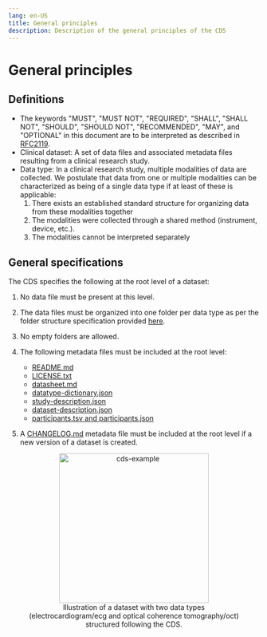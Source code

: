 ```yaml
---
lang: en-US
title: General principles
description: Description of the general principles of the CDS
---
```


# General principles

## Definitions

- The keywords "MUST", "MUST NOT", "REQUIRED", "SHALL", "SHALL NOT", "SHOULD", "SHOULD NOT", "RECOMMENDED", "MAY", and "OPTIONAL" in this document are to be interpreted as described in [RFC2119](https://www.ietf.org/rfc/rfc2119.txt).
- Clinical dataset: A set of data files and associated metadata files resulting from a clinical research study.
- Data type: In a clinical research study, multiple modalities of data are collected. We postulate that data from one or multiple modalities can be characterized as being of a single data type if at least of these is applicable:
  1. There exists an established standard structure for organizing data from these modalities together
  2. The modalities were collected through a shared method (instrument, device, etc.).
  3. The modalities cannot be interpreted separately

## General specifications

The CDS specifies the following at the root level of a dataset:

1. No data file must be present at this level.
2. The data files must be organized into one folder per data type as per the folder structure specification provided [here](folder-structure.md).
3. No empty folders are allowed.
4. The following metadata files must be included at the root level:

   - [README.md](metadata-files/readme.md)
   - [LICENSE.txt](metadata-files/license.md)
   - [datasheet.md](metadata-files/datasheet.md)
   - [datatype-dictionary.json](metadata-files/datasheet.md)
   - [study-description.json](metadata-files/study-description.md)
   - [dataset-description.json](metadata-files/dataset-description.md)
   - [participants.tsv and participants.json](metadata-files/participants.md)

5. A [CHANGELOG.md](metadata-files/changelog.md) metadata file must be included at the root level if a new version of a dataset is created.

<div align="center">
  <figure>
    <img src="/images/docs/CDS-example.png" alt="cds-example" width="300"/>
    <figcaption> Illustration of a dataset with two data types (electrocardiogram/ecg and optical coherence tomography/oct) structured following the CDS. </figcaption>
  </figure>
</div>
